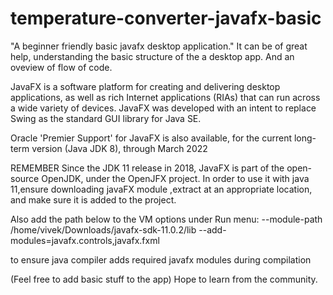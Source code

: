 # temperature-converter-javafx-basic
"A beginner friendly basic javafx desktop application."
It can be of great help, understanding the basic structure of the a desktop app.
And an oveview of flow of code.

JavaFX is a software platform for creating and delivering desktop applications, as well as rich Internet applications (RIAs) that can run across a wide variety of devices. JavaFX was developed with an intent to replace Swing as the standard GUI library for Java SE.

Oracle 'Premier Support' for JavaFX is also available, for the current long-term version (Java JDK 8), through March 2022

REMEMBER
Since the JDK 11 release in 2018, JavaFX is part of the open-source OpenJDK, under the OpenJFX project.
In order to use it with java 11,ensure downloading javaFX module ,extract at an appropriate location,
and make sure it is added to the project.

Also add the path below to the VM options under Run menu:
--module-path /home/vivek/Downloads/javafx-sdk-11.0.2/lib --add-modules=javafx.controls,javafx.fxml 

to ensure java compiler adds required javafx modules during compilation

(Feel free to add basic stuff to the app)
Hope to learn from the community.


